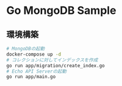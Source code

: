 # Go MongoDB Sample

## 環境構築

```bash
# MongoDBの起動
docker-compose up -d
# コレクションに対してインデックスを作成
go run app/migration/create_index.go
# Echo API Serverの起動
go run app/main.go
```
